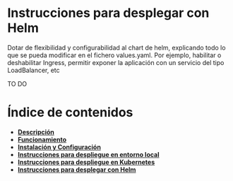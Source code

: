 <a name="main"></a>
# __Instrucciones para desplegar con Helm__

Dotar de flexibilidad y configurabilidad al chart de helm, explicando todo lo que se pueda modificar en el fichero values.yaml. Por ejemplo, habilitar o deshabilitar Ingress, permitir exponer la aplicación con un servicio del tipo LoadBalancer, etc

TO DO

# Índice de contenidos

* [__Descripción__](../README.md#main)
* [__Funcionamiento__](../README.md#arch)
* [__Instalación y Configuración__](../README.md#setup)
* [__Instrucciones para despliegue en entorno local__](../README.md#rc_local)
* [__Instrucciones para despliegue en Kubernetes__](../k8s/README.md#main)
* [__Instrucciones para desplegar con Helm__](#main)